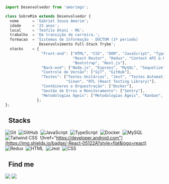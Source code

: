 ```js
import Desenvolvedor from 'amorimgs';

class SobreMim extends Desenvolvedor {
  nome      = 'Gabriel Souza Amorim';
  idade     = '23 anos';
  local     = 'Teófilo Otoni - MG';
  trabalho  = 'Em transição de carreira.';
  formacao  = 'Sistemas de Informação - DOCTUM (1º periodo)
               Desenvolvimento Full-Stack Trybe';
  stacks    = {
                "Front-end": ["HTML", "CSS", "DOM", "JavaScript", "TypeScript", "React",
                              "React Router", "Redux", "Context API & Hooks", "TailwindCSS",
                              "Bootstrap", "Next.js"],
                "Back-end": ["Node.js", "Express", "MySQL", "Sequelize", "JWT", "GraphQL"],
                "Controle de Versão": ["GiT", "GitHub"],
                "Testes": ["Testes Unitários", "Jest", "Testes Automatizados", "Mocha", "Chai",
                           "Sinon", "RTL (React Testing Library)"],
                "Contêineres e Orquestração": ["Docker"],
                "Gestão de Erros e Monitoramento": ["Sentry"],
                "Metodologias Ágeis": ["Metodologias Ágeis", "Kanban", "Scrum"]
              };
};
```

## &nbsp; Stacks

![Git](https://img.shields.io/badge/-Git-05122A?style=flat&logo=git)&nbsp;
![GitHub](https://img.shields.io/badge/-GitHub-05122A?style=flat&logo=github)&nbsp;
![JavaScript](https://img.shields.io/badge/-JavaScript-05122A?style=flat&logo=javascript)&nbsp;
![TypeScript](https://img.shields.io/badge/-TypeScript-05122A?style=flat&logo=typescript)&nbsp;
![Docker](https://img.shields.io/badge/-Docker-05122A?style=flat&logo=docker)&nbsp;
![MySQL](https://img.shields.io/badge/-MySQL-05122A?style=flat&logo=mysql)&nbsp;
![Tailwind CSS](https://img.shields.io/badge/-TailwindCSS-05122A?style=flat&logo=tailwindcss)&nbsp;
![href="https://developer.android.com"](https://img.shields.io/badge/-React-05122A?style=flat&logo=react)&nbsp;
![Redux](https://img.shields.io/badge/-Redux-05122A?style=flat&logo=redux)&nbsp;
![HTML](https://img.shields.io/badge/-HTML-05122A?style=flat&logo=HTML5)&nbsp;
![Jest](https://img.shields.io/badge/-Jest-05122A?style=flat&logo=jest)&nbsp;
![CSS](https://img.shields.io/badge/-CSS-05122A?style=flat&logo=CSS3&logoColor=1572B6)&nbsp;

## &nbsp; Find me

<p align="left">
  <a href="mailto:ricksamann@gmail.com"  alt="Gmail">
  <img src="https://img.shields.io/badge/-Gmail-FF0000?style=flat-square&labelColor=FF0000&logo=gmail&logoColor=white&link=mailto:rafaeladenadai@gmail.com" /></a>

  <a href="https://www.linkedin.com/in/amorimgs" target="_blank" alt="Linkedin">
  <img src="https://img.shields.io/badge/-Linkedin-0e76a8?style=flat-square&logo=Linkedin&logoColor=white&link= https://www.linkedin.com/in/gabriel-souza-amorim-09111b14b/" /></a>
</p>  
